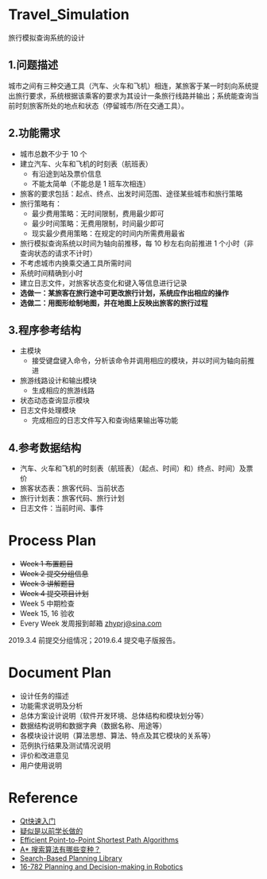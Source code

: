 # Travel_Simulation

旅行模拟查询系统的设计

## 1.问题描述

城市之间有三种交通工具（汽车、火车和飞机）相连，某旅客于某一时刻向系统提出旅行要求，系统根据该乘客的要求为其设计一条旅行线路并输出；系统能查询当前时刻旅客所处的地点和状态（停留城市/所在交通工具）。

## 2.功能需求

* 城市总数不少于 10 个
* 建立汽车、火车和飞机的时刻表（航班表）
    - 有沿途到站及票价信息
    - 不能太简单（不能总是 1 班车次相连）
* 旅客的要求包括：起点、终点、出发时间范围、途径某些城市和旅行策略
* 旅行策略有：
    - 最少费用策略：无时间限制，费用最少即可
    - 最少时间策略：无费用限制，时间最少即可
    - 现实最少费用策略：在规定的时间内所需费用最省
* 旅行模拟查询系统以时间为轴向前推移，每 10 秒左右向前推进 1 个小时（非查询状态的请求不计时）
* 不考虑城市内换乘交通工具所需时间
* 系统时间精确到小时
* 建立日志文件，对旅客状态变化和键入等信息进行记录
* **选做一：某旅客在旅行途中可更改旅行计划，系统应作出相应的操作**
* **选做二：用图形绘制地图，并在地图上反映出旅客的旅行过程**

## 3.程序参考结构

* 主模块
    - 接受键盘键入命令，分析该命令并调用相应的模块，并以时间为轴向前推进
* 旅游线路设计和输出模块
    - 生成相应的旅游线路
* 状态动态查询显示模块
* 日志文件处理模块
    - 完成相应的日志文件写入和查询结果输出等功能

## 4.参考数据结构

* 汽车、火车和飞机的时刻表（航班表）（起点、时间）和）终点、时间）及票价
* 旅客状态表：旅客代码、当前状态
* 旅行计划表：旅客代码、旅行计划
* 日志文件：当前时间、事件

# Process Plan

* ~~Week 1 布置题目~~
* ~~Week 2 提交分组信息~~
* ~~Week 3 讲解题目~~
* ~~Week 4 提交项目计划~~
* Week 5 中期检查
* Week 15, 16 验收
* Every Week 发周报到邮箱 zhyprj@sina.com

2019.3.4 前提交分组情况；2019.6.4 提交电子版报告。

# Document Plan

* 设计任务的描述
* 功能需求说明及分析
* 总体方案设计说明（软件开发环境、总体结构和模块划分等）
* 数据结构说明和数据字典（数据名称、用途等）
* 各模块设计说明（算法思想、算法、特点及其它模块的关系等）
* 范例执行结果及测试情况说明
* 评价和改进意见
* 用户使用说明

# Reference
* [Qt快速入门](http://www.qter.org/forum.php?mod=viewthread&tid=193)
* [疑似是以前学长做的](https://www.write-bug.com/article/1888.html)
* [Efficient Point-to-Point Shortest
Path Algorithms](http://www.cs.princeton.edu/courses/archive/spr06/cos423/Handouts/EPP%20shortest%20path%20algorithms.pdf)
* [A* 搜索算法有哪些变种？
](https://zhuanlan.zhihu.com/p/45526578)
* [Search-Based Planning Library
](https://github.com/sbpl/sbpl)
* [16-782 Planning and Decision-making in Robotics
](http://www.cs.cmu.edu/~maxim/classes/robotplanning_grad)


